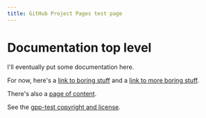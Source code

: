 ```yaml
---
title: GitHub Project Pages test page
---
```


Documentation top level
=======================

I'll eventually put some documentation here.

For now, here's a [link to boring stuff](another.md) and a [link to more boring stuff](more.html).

There's also a [page of content](content.md).

See the [gpp-test copyright and license](LICENSE.md).

